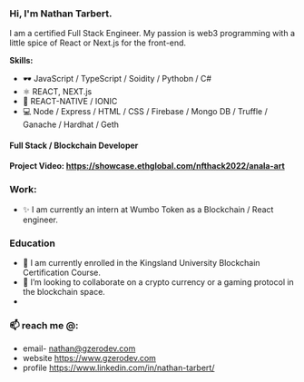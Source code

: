 
### Hi, I'm Nathan Tarbert. 
I am a certified Full Stack Engineer. My passion is web3 programming with a little spice of React or Next.js for the front-end.

**Skills:**
* 🕶️ JavaScript / TypeScript / Soidity / Pythobn / C#
* ⚛  REACT, NEXT.js
* 📱  REACT-NATIVE / IONIC
* 💻 Node / Express / HTML / CSS / Firebase / Mongo DB / Truffle / Ganache / Hardhat / Geth

#### Full Stack / Blockchain Developer

#### Project Video: https://showcase.ethglobal.com/nfthack2022/anala-art

### Work:
- ✨ I am currently an intern at Wumbo Token as a Blockchain / React engineer. 

### Education
- 🔭 I am currently enrolled in the Kingsland University Blockchain Certification Course. 
- 👯 I’m looking to collaborate on a crypto currency or a gaming protocol in the blockchain space. 
- 
### 📫 reach me @:
- email- nathan@gzerodev.com 
- website https://www.gzerodev.com 
- profile https://www.linkedin.com/in/nathan-tarbert/






